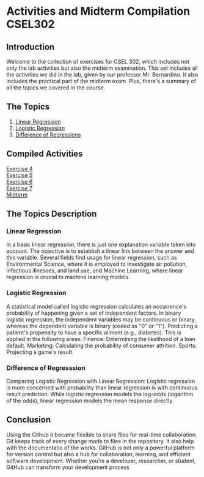 # Activities and Midterm Compilation CSEL302

## Introduction
Welcome to the collection of exercises for CSEL 302, which includes not only the lab activities but also the midterm examination. This set includes all the activities we did in the lab, given by our professor Mr. Bernardino. It also includes the practical part of the midterm exam. Plus, there's a summary of all the topics we covered in the course.

## The Topics
1. [Linear Regression]()
2. [Logistic Regression]()
3. [Difference of Regressions]()

## Compiled Activities
<a href="2A_ORELLANO_EXER4.ipynb">Exercise 4</a><br>
<a href="2A_ORELLANO_EXER5.ipynb">Exercise 5</a><br>
<a href="2A_ORELLANO_EXER6.ipynb">Exercise 6</a><br>
<a href="2A_ORELLANO_EXER6.ipynb">Exercise 7</a><br>
<a href="2A_ORELLANO_MIDTERM.ipynb">Midterm</a><br>

## The Topics Description
### Linear Regression
In a basic linear regression, there is just one explanation variable taken into account. The objective is to establish a linear link between the answer and this variable. Several fields find usage for linear regression, such as Environmental Science, where it is employed to investigate air pollution, infectious illnesses, and land use, and Machine Learning, where linear regression is crucial to machine learning models.

### Logistic Regression
A statistical model called logistic regression calculates an occurrence's probability of happening given a set of independent factors.  In binary logistic regression, the independent variables may be continuous or binary, whereas the dependent variable is binary (coded as "0" or "1").  Predicting a patient's propensity to have a specific ailment (e.g., diabetes). This is applied in the following areas: Finance: Determining the likelihood of a loan default.
Marketing: Calculating the probability of consumer attrition.
Sports: Projecting a game's result.

### Difference of Regresssion
Comparing Logistic Regression with Linear Regression: Logistic regression is more concerned with probability than linear regression is with continuous result prediction. While logistic regression models the log-odds (logarithm of the odds), linear regression models the mean response directly.

## Conclusion
Using the Github it became flexible to share files for real-time collaboration. Git keeps track of every change made to files in the repository. It also help with the documentatio of the works. GitHub is not only a powerful platform for version control but also a hub for collaboration, learning, and efficient software development. Whether you’re a developer, researcher, or student, GitHub can transform your development process




